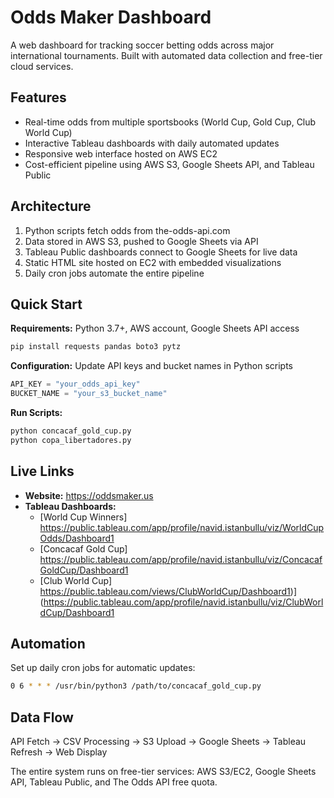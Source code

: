 # Odds Maker Dashboard

A web dashboard for tracking soccer betting odds across major international tournaments. Built with automated data collection and free-tier cloud services.

## Features

- Real-time odds from multiple sportsbooks (World Cup, Gold Cup, Club World Cup)
- Interactive Tableau dashboards with daily automated updates
- Responsive web interface hosted on AWS EC2
- Cost-efficient pipeline using AWS S3, Google Sheets API, and Tableau Public

## Architecture

1. Python scripts fetch odds from the-odds-api.com
2. Data stored in AWS S3, pushed to Google Sheets via API
3. Tableau Public dashboards connect to Google Sheets for live data
4. Static HTML site hosted on EC2 with embedded visualizations
5. Daily cron jobs automate the entire pipeline

## Quick Start

**Requirements:** Python 3.7+, AWS account, Google Sheets API access

```bash
pip install requests pandas boto3 pytz
```

**Configuration:** Update API keys and bucket names in Python scripts
```python
API_KEY = "your_odds_api_key"
BUCKET_NAME = "your_s3_bucket_name"
```

**Run Scripts:**
```bash
python concacaf_gold_cup.py
python copa_libertadores.py
```


## Live Links

- **Website:** https://oddsmaker.us
- **Tableau Dashboards:**
  - [World Cup Winners] https://public.tableau.com/app/profile/navid.istanbullu/viz/WorldCupOdds/Dashboard1
  - [Concacaf Gold Cup] https://public.tableau.com/app/profile/navid.istanbullu/viz/ConcacafGoldCup/Dashboard1
  - [Club World Cup] https://public.tableau.com/views/ClubWorldCup/Dashboard1)](https://public.tableau.com/app/profile/navid.istanbullu/viz/ClubWorldCup/Dashboard1

## Automation

Set up daily cron jobs for automatic updates:
```bash
0 6 * * * /usr/bin/python3 /path/to/concacaf_gold_cup.py
```

## Data Flow

API Fetch → CSV Processing → S3 Upload → Google Sheets → Tableau Refresh → Web Display

The entire system runs on free-tier services: AWS S3/EC2, Google Sheets API, Tableau Public, and The Odds API free quota.
